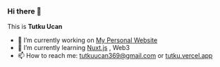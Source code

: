 ### Hi there 👋

This is **Tutku Ucan**
- 🔭 I’m currently working on [My Personal Website](https://github.com/tutklon/personal-website)
- 🌱 I’m currently learning [Nuxt.js](https://nuxtjs.org/) , Web3
- 📫 How to reach me: [tutkuucan369@gmail.com](mailto:tutkuucan369@gmail.com) or [tutku.vercel.app](https://tutku.vercel.app)
